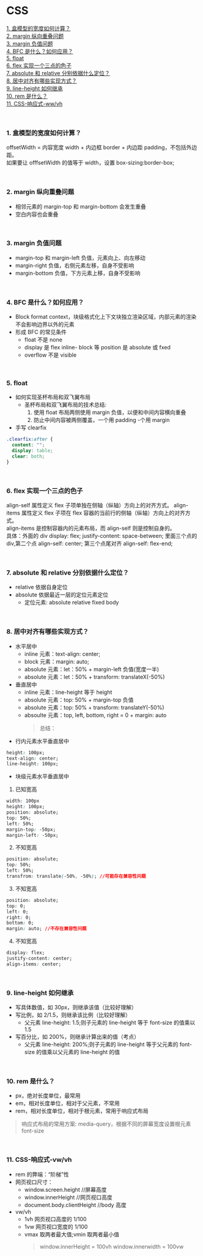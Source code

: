 # CSS

[1. 盒模型的宽度如何计算？](#pro1)  
[2. margin 纵向重叠问题](#pro2)  
[3. margin 负值问题](#pro3)  
[4. BFC 是什么？如何应用？](#pro4)  
[5. float](#pro5)  
[6. flex 实现一个三点的色子](#pro6)  
[7. absolute 和 relative 分别依据什么定位？](#pro7)  
[8. 居中对齐有哪些实现方式？](#pro8)  
[9. line-height 如何继承](#pro9)  
[10. rem 是什么？](#pro10)  
[11. CSS-响应式-ww/vh](#pro11)

<br>

<h3 id="pro1">1. 盒模型的宽度如何计算？</h3>

offsetWidth = 内容宽度 width + 内边框 border + 内边距 padding，不包括外边距。  
如果要让 offfsetWidth 的值等于 width，设置 box-sizing:border-box;

<br>

<h3 id="pro2">2. margin 纵向重叠问题</h3>

- 相邻元素的 margin-top 和 margin-bottom 会发生重叠
- 空白内容也会重叠

<br>

<h3 id="pro3">3. margin 负值问题</h3>

- margin-top 和 margin-left 负值，元素向上、向左移动
- margin-right 负值，右侧元素左移，自身不受影响
- margin-bottom 负值，下方元素上移，自身不受影响

<br>

<h3 id="pro4"> 4. BFC 是什么？如何应用？</h3>

- Block format context，块级格式化上下文块独立渲染区域，内部元素的渲染不会影响边界以外的元素
- 形成 BFC 的常见条件
  - float 不是 none
  - display 是 flex inline- block 等 position 是 absolute 或 fxed
  - overflow 不是 visible

<br>

<h3 id="pro5">5. float</h3>

- 如何实现圣杯布局和双飞翼布局
  - 圣杯布局和双飞翼布局的技术总结:
    1. 使用 float 布局两侧使用 margin 负值，以便和中间内容横向重叠
    2. 防止中间内容被两侧覆盖，一个用 padding -个用 margin
- 手写 clearfix

```css
.clearfix:after {
  content: "";
  display: table;
  clear: both;
}
```

<br>

<h3 id="pro6">6. flex 实现一个三点的色子</h3>

align-self 属性定义 flex 子项单独在侧轴（纵轴）方向上的对齐方式。
align-items 属性定义 flex 子项在 flex 容器的当前行的侧轴（纵轴）方向上的对齐方式。  
align-items 是控制容器内的元素布局，而 align-self 则是控制自身的。  
具体：外面的 div display: flex; justify-content: space-between; 里面三个点的 div,第二个点 align-self: center; 第三个点尾对齐 align-self: flex-end;

<br>

<h3 id="pro7">7. absolute 和 relative 分别依据什么定位？</h3>

- relative 依据自身定位
- absolute 依据最近一层的定位元素定位
  - 定位元素: absolute relative fixed body

<br>

<h3 id="pro8">8. 居中对齐有哪些实现方式？</h3>

- 水平居中
  - inline 元素：text-align: center;
  - block 元素：margin: auto;
  - absolute 元素：let：50% + margin-left 负值(宽度一半)
  - absolute 元素：let：50% + transform: translateX(-50%)
- 垂直居中
  - inline 元素：line-height 等于 height
  - absolute 元素：top: 50% + margin-top 负值
  - absolute 元素：top: 50% + transform: translateY(-50%)
  - absoulte 元素：top, left, bottom, right = 0 + margin: auto
    > 总结：
- 行内元素水平垂直居中

```css
height: 100px;
text-align: center;
line-height: 100px;
```

- 块级元素水平垂直居中

1. 已知宽高

```css
width: 100px
height: 100px;
position: absolute;
top: 50%;
left: 50%;
margin-top: -50px;
margin-left: -50px;
```

2. 不知宽高

```css
position: absolute;
top: 50%;
left: 50%;
transfrom: translate(-50%, -50%); //可能存在兼容性问题
```

3. 不知宽高

```css
position: absolute;
top: 0;
left: 0;
right: 0;
bottom: 0;
margin: auto; //不存在兼容性问题
```

4. 不知宽高

```css
display: flex;
justify-content: center;
align-items: center;
```

<br>

<h3 id="pro9">9. line-height 如何继承</h3>

- 写具体数值，如 30px，则继承该值（比较好理解）
- 写比例，如 2/1.5，则继承该比例（比较好理解）
  - 父元素 line-height: 1.5;则子元素的 line-height 等于 font-size 的值乘以 1.5
- 写百分比，如 200%，则继承计算出来的值（考点）
  - 父元素 line-height: 200%;则子元素的 line-height 等于父元素的 font-size 的值乘以父元素的 line-height 的值

<br>

<h3 id="pro10">10. rem 是什么？</h3>

- px，绝对长度单位，最常用
- em，相对长度单位，相对于父元素，不常用
- rem，相对长度单位，相对于根元素，常用于响应式布局

> 响应式布局的常用方案: media-query，根据不同的屏幕宽度设置根元素 font-size

<br>

<h3 id="pro11">11. CSS-响应式-vw/vh</h3>

- rem 的弊端：“阶梯”性
- 网页视口尺寸：
  - window.screen.height //屏幕高度
  - window.innerHeight //网页视口高度
  - document.body.clientHeight //body 高度
- vw/vh
  - 1vh 网页视口高度的 1/100
  - 1vw 网页视口宽度的 1/100
  - vmax 取两者最大值;vmin 取两者最小值
    > window.innerHeight = 100vh
    > window.innerwidth = 100vw
